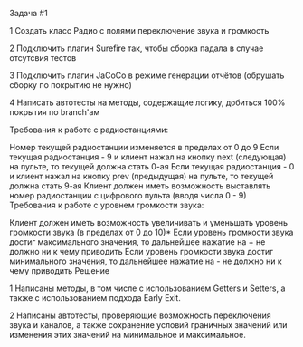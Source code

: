 Задача #1


1 Создать класс Радио с полями переключение звука и громкость

2 Подключить плагин Surefire так, чтобы сборка падала в случае отсутсвия тестов

3 Подключить плагин JaCoCo в режиме генерации отчётов (обрушать сборку по покрытию не нужно)

4 Написать автотесты на методы, содержащие логику, добиться 100% покрытия по branch'ам

Требования к работе с радиостанциями:

Номер текущей радиостанции изменяется в пределах от 0 до 9
Если текущая радиостанция - 9 и клиент нажал на кнопку next (следующая) на пульте, то текущей должна стать 0-ая
Если текущая радиостанция - 0 и клиент нажал на кнопку prev (предыдущая) на пульте, то текущей должна стать 9-ая
Клиент должен иметь возможность выставлять номер радиостанции с цифрового пульта (вводя числа 0 - 9)
Требования к работе с уровнем громкости звука:

Клиент должен иметь возможность увеличивать и уменьшать уровень громкости звука (в пределах от 0 до 10)*
Если уровень громкости звука достиг максимального значения, то дальнейшее нажатие на + не должно ни к чему приводить
Если уровень громкости звука достиг минимального значения, то дальнейшее нажатие на - не должно ни к чему приводить
Решение

1 Написаны методы, в том числе с использованием Getters и Setters, а также c использованием подхода Early Exit.

2 Написаны автотесты, проверяющие возможность переключения звука и каналов, а также сохранение условий граничных значений или изменения этих значений на минимальное и максимальное.
